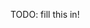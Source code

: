 <!-- Headsup! This is a generated file, do not edit directly. You can find the source at https://github.com/ember-learn/super-rentals-tutorial/blob/master/src/chapters/00-part-1.md -->

TODO: fill this in!
